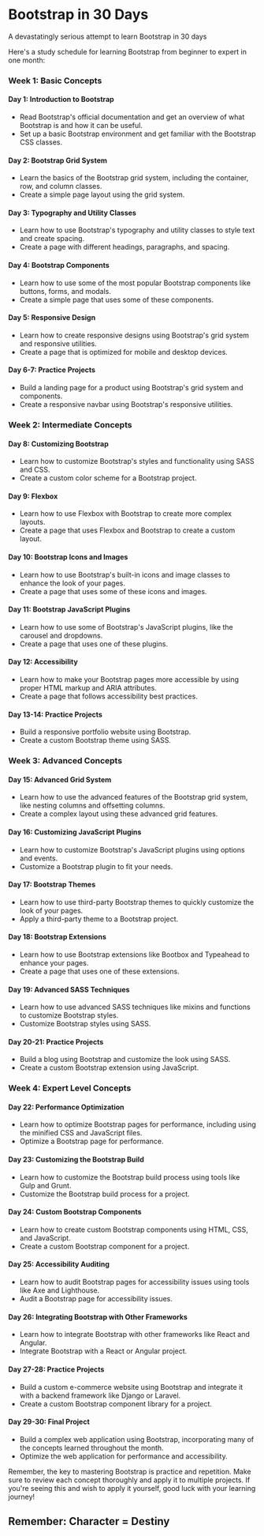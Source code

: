 # Bootstrap in 30 Days
A devastatingly serious attempt to learn Bootstrap in 30 days

Here's a study schedule for learning Bootstrap from beginner to expert in one month:

### Week 1: Basic Concepts

#### Day 1: Introduction to Bootstrap
- Read Bootstrap's official documentation and get an overview of what Bootstrap is and how it can be useful.
- Set up a basic Bootstrap environment and get familiar with the Bootstrap CSS classes.

#### Day 2: Bootstrap Grid System
- Learn the basics of the Bootstrap grid system, including the container, row, and column classes.
- Create a simple page layout using the grid system.

#### Day 3: Typography and Utility Classes
- Learn how to use Bootstrap's typography and utility classes to style text and create spacing.
- Create a page with different headings, paragraphs, and spacing.

#### Day 4: Bootstrap Components
- Learn how to use some of the most popular Bootstrap components like buttons, forms, and modals.
- Create a simple page that uses some of these components.

#### Day 5: Responsive Design
- Learn how to create responsive designs using Bootstrap's grid system and responsive utilities.
- Create a page that is optimized for mobile and desktop devices.

#### Day 6-7: Practice Projects
- Build a landing page for a product using Bootstrap's grid system and components.
- Create a responsive navbar using Bootstrap's responsive utilities.

### Week 2: Intermediate Concepts

#### Day 8: Customizing Bootstrap
- Learn how to customize Bootstrap's styles and functionality using SASS and CSS.
- Create a custom color scheme for a Bootstrap project.

#### Day 9: Flexbox
- Learn how to use Flexbox with Bootstrap to create more complex layouts.
- Create a page that uses Flexbox and Bootstrap to create a custom layout.

#### Day 10: Bootstrap Icons and Images
- Learn how to use Bootstrap's built-in icons and image classes to enhance the look of your pages.
- Create a page that uses some of these icons and images.

#### Day 11: Bootstrap JavaScript Plugins
- Learn how to use some of Bootstrap's JavaScript plugins, like the carousel and dropdowns.
- Create a page that uses one of these plugins.

#### Day 12: Accessibility
- Learn how to make your Bootstrap pages more accessible by using proper HTML markup and ARIA attributes.
- Create a page that follows accessibility best practices.

#### Day 13-14: Practice Projects
- Build a responsive portfolio website using Bootstrap.
- Create a custom Bootstrap theme using SASS.

### Week 3: Advanced Concepts

#### Day 15: Advanced Grid System
- Learn how to use the advanced features of the Bootstrap grid system, like nesting columns and offsetting columns.
- Create a complex layout using these advanced grid features.

#### Day 16: Customizing JavaScript Plugins
- Learn how to customize Bootstrap's JavaScript plugins using options and events.
- Customize a Bootstrap plugin to fit your needs.

#### Day 17: Bootstrap Themes
- Learn how to use third-party Bootstrap themes to quickly customize the look of your pages.
- Apply a third-party theme to a Bootstrap project.

#### Day 18: Bootstrap Extensions
- Learn how to use Bootstrap extensions like Bootbox and Typeahead to enhance your pages.
- Create a page that uses one of these extensions.

#### Day 19: Advanced SASS Techniques
- Learn how to use advanced SASS techniques like mixins and functions to customize Bootstrap styles.
- Customize Bootstrap styles using SASS.

#### Day 20-21: Practice Projects
- Build a blog using Bootstrap and customize the look using SASS.
- Create a custom Bootstrap extension using JavaScript.

### Week 4: Expert Level Concepts
#### Day 22: Performance Optimization
- Learn how to optimize Bootstrap pages for performance, including using the minified CSS and JavaScript files.
- Optimize a Bootstrap page for performance.

#### Day 23: Customizing the Bootstrap Build
- Learn how to customize the Bootstrap build process using tools like Gulp and Grunt.
- Customize the Bootstrap build process for a project.

#### Day 24: Custom Bootstrap Components
- Learn how to create custom Bootstrap components using HTML, CSS, and JavaScript.
- Create a custom Bootstrap component for a project.

#### Day 25: Accessibility Auditing
- Learn how to audit Bootstrap pages for accessibility issues using tools like Axe and Lighthouse.
- Audit a Bootstrap page for accessibility issues.

#### Day 26: Integrating Bootstrap with Other Frameworks
- Learn how to integrate Bootstrap with other frameworks like React and Angular.
- Integrate Bootstrap with a React or Angular project.

#### Day 27-28: Practice Projects
- Build a custom e-commerce website using Bootstrap and integrate it with a backend framework like Django or Laravel.
- Create a custom Bootstrap component library for a project.

#### Day 29-30: Final Project
- Build a complex web application using Bootstrap, incorporating many of the concepts learned throughout the month.
- Optimize the web application for performance and accessibility.

Remember, the key to mastering Bootstrap is practice and repetition. Make sure to review each concept thoroughly and apply it to multiple projects. If you're seeing this and wish to apply it yourself, good luck with your learning journey!

## Remember: Character = Destiny
